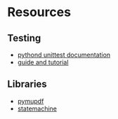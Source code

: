 # Resources

## Testing
- [pythond unittest documentation](https://docs.python.org/3/library/unittest.html)
- [guide and tutorial](https://realpython.com/python-unittest/)

## Libraries
- [pymupdf](https://pymupdf.readthedocs.io/en/latest/index.html)
- [statemachine](https://python-statemachine.readthedocs.io/en/latest/index.html)

